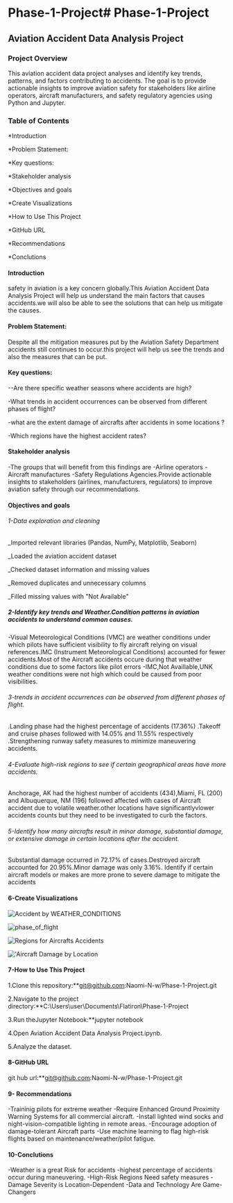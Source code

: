 # Phase-1-Project# Phase-1-Project

## Aviation Accident Data Analysis Project

### Project Overview

This aviation accident data project analyses and identify key trends, patterns, and factors contributing to accidents. The goal is to provide actionable insights to improve aviation safety for stakeholders like airline operators, aircraft manufacturers, and safety regulatory agencies using Python and Jupyter.

### Table of Contents

*Introduction

*Problem Statement:

*Key questions:

*Stakeholder analysis

*Objectives and goals

*Create Visualizations

*How to Use This Project

*GitHub URL

*Recommendations   

*Conclutions 

#### Introduction
safety in aviation is a key concern globally.This Aviation Accident Data Analysis Project will help us understand the main factors that causes accidents.we will also be able to see the solutions that can help us mitigate the causes.

#### Problem Statement:
Despite all the mitigation measures put by the Aviation Safety Department accidents still continues to occur.this project will help us see the trends and also the measures that can be put.

#### Key questions:
--Are there specific weather seasons where accidents are high?

-What trends in accident occurrences can be observed from different phases of flight?

-what are the extent damage of aircrafts after accidents in some locations ?

-Which regions have the highest accident rates?
 
#### Stakeholder analysis

-The groups that will benefit from this findings are -Airline operators -Aircraft manufactures -Safety Regulations Agencies.Provide actionable insights to stakeholders (airlines, manufacturers, regulators) to improve aviation safety through our recommendations.

#### Objectives and goals

###### 1-Data exploration and cleaning
_Imported relevant libraries (Pandas, NumPy, Matplotlib, Seaborn)

_Loaded the aviation accident dataset

_Checked dataset information and missing values

_Removed duplicates and unnecessary columns

_Filled missing values with "Not Available"

##### 2-Identify key trends and Weather.Condition patterns in aviation accidents to understand common causes.
-Visual Meteorological Conditions (VMC) are weather conditions under which pilots have sufficient visibility to fly aircraft relying on visual references.IMC (Instrument Meteorological Conditions) accounted for fewer accidents.Most of the Aircraft accidents occure during that weather conditions due to some factors like pilot errors -IMC,Not Availlable,UNK weather conditions were not high which could be caused from poor visibilities.

###### 3-trends in accident occurrences can be observed from different phases of flight.
.Landing phase had the highest percentage of accidents (17.36%)
.Takeoff and cruise phases followed with 14.05% and 11.55% respectively
.Strengthening runway safety measures to minimize maneuvering accidents.
    
###### 4-Evaluate high-risk regions to see if certain geographical areas have more accidents.
Anchorage, AK had the highest number of accidents (434),Miami, FL (200) and Albuquerque, NM (196) followed affected with cases of Aircraft accident due to volatile weather.other  locations have significantlyvlower accidents  counts but they need to be investigated to curb the factors.
  
###### 5-Identify how many aircrafts result in minor damage, substantial damage, or extensive damage in certain locations after the accident.
Substantial damage occurred in 72.17% of cases.Destroyed aircraft accounted for 20.95%.Minor damage was only 3.16%. Identify if certain aircraft models or makes are more prone to severe damage to mitigate the accidents
    
#### 6-Create Visualizations

![Accident by WEATHER_CONDITIONS](https://github.com/Naomi-N-w/Phase-1-Project/blob/main/Aircraft%20Accidents%20by%20Weather%20Conditions%20.png)

![phase_of_flight](https://github.com/Naomi-N-w/Phase-1-Project/blob/main/Accidents%20by%20broad_phase_of_flight%20.png)

![Regions for Aircrafts Accidents](https://github.com/Naomi-N-w/Phase-1-Project/blob/main/Top%2010%20High-Risk%20Regions%20for%20Aircrafts%20Accidents.png)

!['Aircraft Damage by Location](https://github.com/Naomi-N-w/Phase-1-Project/blob/main/Aircraft%20Damage%20by%20Location.png)

#### 7-How to Use This Project

1.Clone this repository:**git@github.com:Naomi-N-w/Phase-1-Project.git

2.Navigate to the project directory:**C:\Users\user\Documents\Flatiron\Phase-1-Project

3.Run theJupyter Notebook:**jupyter notebook

4.Open Aviation Accident Data Analysis Project.ipynb.

5.Analyze the dataset.

#### 8-GitHub URL
git hub url:**git@github.com:Naomi-N-w/Phase-1-Project.git

#### 9- Recommendations
-Traininig pilots for extreme weather
-Require Enhanced Ground Proximity Warning Systems for all commercial aircraft.
-Install lighted wind socks and night-vision-compatible lighting in remote areas.
-Encourage adoption of damage-tolerant Aircraft parts
-Use machine learning to flag high-risk flights based on maintenance/weather/pilot fatigue.

#### 10-Conclutions 
-Weather is a great Risk for accidents
-highest percentage of accidents occur during maneuvering.
-High-Risk Regions Need safety measures
-Damage Severity is Location-Dependent
-Data and Technology Are Game-Changers
